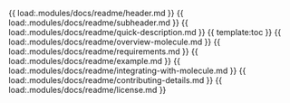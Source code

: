 {{ load:.modules/docs/readme/header.md }}
{{ load:.modules/docs/readme/subheader.md }}
{{ load:.modules/docs/readme/quick-description.md }}
{{ template:toc }}
{{ load:.modules/docs/readme/overview-molecule.md }}
{{ load:.modules/docs/readme/requirements.md }}
{{ load:.modules/docs/readme/example.md }}
{{ load:.modules/docs/readme/integrating-with-molecule.md }}
{{ load:.modules/docs/readme/contributing-details.md }}
{{ load:.modules/docs/readme/license.md }}
